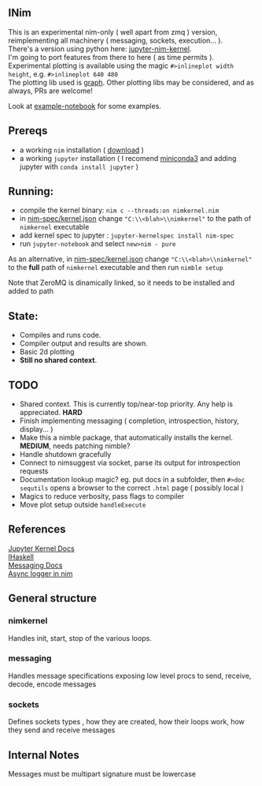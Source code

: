 INim
-----

This is an experimental nim-only ( well apart from zmq ) version, reimplementing all machinery ( messaging, sockets, execution... ).  
There's a version using python here: [jupyter-nim-kernel](https://github.com/stisa/jupyter-nim-kernel).  
I'm going to port features from there to here ( as time permits ).  
Experimental plotting is available using the magic `#>inlineplot width height`, e.g. `#>inlineplot 640 480`  
The plotting lib used is [graph](https://github.com/stisa/graph). Other plotting libs may be considered, and as always, PRs are welcome!  
  
Look at [example-notebook](https://github.com/stisa/INim/blob/master/examples/example-notebook.ipynb) for some examples.  

Prereqs
-------
- a working `nim` installation ( [download](http://nim-lang.org/download.html) )
- a working `jupyter` installation ( I recomend [miniconda3](http://conda.pydata.org/miniconda.html) and adding jupyter with `conda install jupyter` )

Running: 
---------
- compile the kernel binary: `nim c --threads:on nimkernel.nim`
- in [nim-spec/kernel.json](https://github.com/stisa/jupyter-nim-kernel/blob/nim-based/nim-spec/kernel.json) change 
`"C:\\<blah>\\nimkernel"` to the path of `nimkernel` executable
- add kernel spec to jupyter : `jupyter-kernelspec install nim-spec`
- run `jupyter-notebook` and select `new>nim - pure` 

As an alternative, in [nim-spec/kernel.json](https://github.com/stisa/jupyter-nim-kernel/blob/nim-based/nim-spec/kernel.json) change 
`"C:\\<blah>\\nimkernel"` to the **full** path of `nimkernel` executable and then run `nimble setup`

Note that ZeroMQ is dinamically linked, so it needs to be installed and added to path  

State:
------
- Compiles and runs code.
- Compiler output and results are shown.
- Basic 2d plotting  
- **Still no shared context**.

TODO
----
- Shared context. This is currently top/near-top priority. Any help is appreciated. **HARD**
- Finish implementing messaging ( completion, introspection, history, display... )
- Make this a nimble package, that automatically installs the kernel. **MEDIUM**, needs patching nimble?
- Handle shutdown gracefully
- Connect to nimsuggest via socket, parse its output for introspection requests
- Documentation lookup magic? eg. put docs in a subfolder, then `#>doc sequtils` opens a browser to the correct `.html` page ( possibly local )  
- Magics to reduce verbosity, pass flags to compiler
- Move plot setup outside `handleExecute`


References
----------

[Jupyter Kernel Docs](https://jupyter-client.readthedocs.io/en/latest/kernels.html#kernels)  
[IHaskell](http://andrew.gibiansky.com/blog/ipython/ipython-kernels)  
[Messaging Docs](https://jupyter-client.readthedocs.io/en/latest/messaging.html)  
[Async logger in nim](https://hookrace.net/blog/writing-an-async-logger-in-nim/)  

General structure
-----------------

### nimkernel
Handles init, start, stop of the various loops. 

### messaging
Handles message specifications exposing low level procs to send, receive, decode, encode messages

### sockets
Defines sockets types , how they are created, how their loops work, how they send and receive messages


Internal Notes
--------------
Messages must be multipart
signature must be lowercase